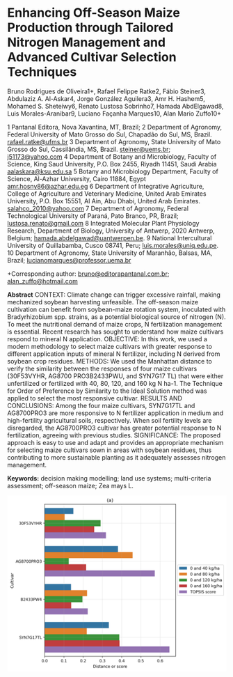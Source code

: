 # Enhancing Off-Season Maize Production through Tailored Nitrogen Management and Advanced Cultivar Selection Techniques

Bruno Rodrigues de Oliveira1+, Rafael Felippe Ratke2, Fábio Steiner3, Abdulaziz A. Al-Askar4, Jorge González Aguilera3, Amr H. Hashem5, Mohamed S. Sheteiwy6, Renato Lustosa Sobrinho7, Hamada AbdElgawad8, Luis Morales-Aranibar9, Luciano Façanha Marques10, Alan Mario Zuffo10+

1 Pantanal Editora, Nova Xavantina, MT, Brazil;
2 Department of Agronomy, Federal University of Mato Grosso do Sul, Chapadão do Sul, MS, Brazil. rafael.ratke@ufms.br
3 Department of Agronomy, State University of Mato Grosso do Sul, Cassilândia, MS, Brazil. steiner@uems.br; j51173@yahoo.com
4 Department of Botany and Microbiology, Faculty of Science, King Saud University, P.O. Box 2455, Riyadh 11451, Saudi Arabia aalaskara@ksu.edu.sa
5 Botany and Microbiology Department, Faculty of Science, Al-Azhar University, Cairo 11884, Egypt amr.hosny86@azhar.edu.eg
6 Department of Integrative Agriculture, College of Agriculture and Veterinary Medicine, United Arab Emirates University, P.O. Box 15551, Al Ain, Abu Dhabi, United Arab Emirates. salahco_2010@yahoo.com
7 Department of Agronomy, Federal Technological University of Paraná, Pato Branco, PR, Brazil; lustosa.renato@gmail.com
8 Integrated Molecular Plant Physiology Research, Department of Biology, University of Antwerp, 2020 Antwerp, Belgium; hamada.abdelgawad@uantwerpen.be.
9 National Intercultural University of Quillabamba, Cusco 08741, Peru; luis.morales@uniq.edu.pe.
10 Department of Agronomy, State University of Maranhão, Balsas, MA, Brazil; lucianomarques@professor.uema.br

+Corresponding author: bruno@editorapantanal.com.br; alan_zuffo@hotmail.com

**Abstract**
CONTEXT: Climate change can trigger excessive rainfall, making mechanized soybean harvesting unfeasible. The off-season maize cultivation can benefit from soybean-maize rotation system, inoculated with Bradyrhizobium spp. strains, as a potential biological source of nitrogen (N). To meet the nutritional demand of maize crops, N fertilization management is essential. Recent research has sought to understand how maize cultivars respond to mineral N application. OBJECTIVE: In this work, we used a modern methodology to select maize cultivars with greater response to different application inputs of mineral N fertilizer, including N derived from soybean crop residues. METHODS: We used the Manhattan distance to verify the similarity between the responses of four maize cultivars (30F53VYHR, AG8700 PRO3B2433PWU, and SYN7G17 TL) that were either unfertilized or fertilized with 40, 80, 120, and 160 kg N ha-1. The Technique for Order of Preference by Similarity to the Ideal Solution method was applied to select the most responsive cultivar. RESULTS AND CONCLUSIONS: Among the four maize cultivars, SYN7G17TL and AG8700PRO3 are more responsive to N fertilizer application in medium and high-fertility agricultural soils, respectively. When soil fertility levels are disregarded, the AG8700PRO3 cultivar has greater potential response to N fertilization, agreeing with previous studies. SIGNIFICANCE: 	The proposed approach is easy to use and adapt and provides an appropriate mechanism for selecting maize cultivars sown in areas with soybean residues, thus contributing to more sustainable planting as it adequately assesses nitrogen management.

**Keywords:** decision making modelling; land use systems; multi-criteria assessment; off-season maize; Zea mays L.

<img src="example.png">

